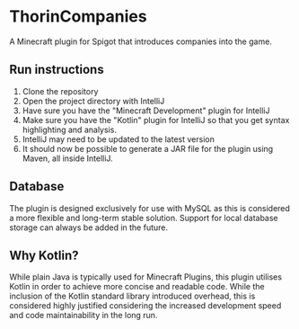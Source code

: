 # ThorinCompanies
A Minecraft plugin for Spigot that introduces companies into the game.

## Run instructions
1. Clone the repository
2. Open the project directory with IntelliJ
3. Have sure you have the "Minecraft Development" plugin for IntelliJ
4. Make sure you have the "Kotlin" plugin for IntelliJ so that you get syntax highlighting and analysis.
5. IntelliJ may need to be updated to the latest version
6. It should now be possible to generate a JAR file for the plugin using Maven, all inside IntelliJ.

## Database
The plugin is designed exclusively for use with MySQL as this is considered a more flexible and long-term stable solution. 
Support for local database storage can always be added in the future.

## Why Kotlin?
While plain Java is typically used for Minecraft Plugins, this plugin utilises 
Kotlin in order to achieve more concise and readable code. While the inclusion of the Kotlin standard library 
introduced overhead, this is considered highly justified considering the increased development speed and code 
maintainability in the long run.